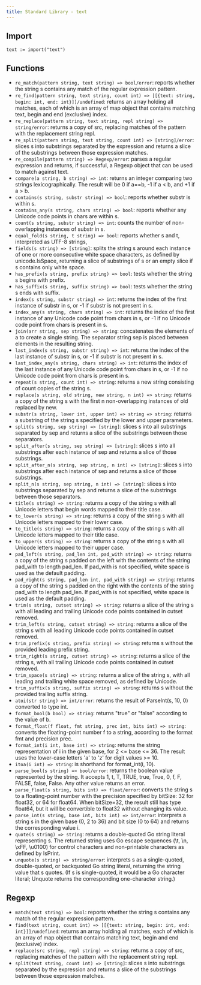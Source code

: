 ```yaml
---
title: Standard Library - text
---
```


## Import

```golang
text := import("text")
```

## Functions

- `re_match(pattern string, text string) => bool/error`: reports whether the
  string s contains any match of the regular expression pattern.
- `re_find(pattern string, text string, count int) => [[{text: string, begin: int, end: int}]]/undefined`:
  returns an array holding all matches, each of which is an array of map object
  that contains matching text, begin and end (exclusive) index.
- `re_replace(pattern string, text string, repl string) => string/error`:
  returns a copy of src, replacing matches of the pattern with the replacement
  string repl.
- `re_split(pattern string, text string, count int) => [string]/error`: slices
  s into substrings separated by the expression and returns a slice of the
  substrings between those expression matches.
- `re_compile(pattern string) => Regexp/error`: parses a regular expression and
  returns, if successful, a Regexp object that can be used to match against
  text.
- `compare(a string, b string) => int`: returns an integer comparing two
  strings lexicographically. The result will be 0 if a==b, -1 if a < b, and +1
  if a > b.
- `contains(s string, substr string) => bool`: reports whether substr is within
  s.
- `contains_any(s string, chars string) => bool`: reports whether any Unicode
  code points in chars are within s.
- `count(s string, substr string) => int`: counts the number of non-overlapping
  instances of substr in s.
- `equal_fold(s string, t string) => bool`: reports whether s and t,
  interpreted as UTF-8 strings,
- `fields(s string) => [string]`: splits the string s around each instance of
  one or more consecutive white space characters, as defined by unicode.IsSpace,
  returning a slice of substrings of s or an empty slice if s contains only
  white space.
- `has_prefix(s string, prefix string) => bool`: tests whether the string s
  begins with prefix.
- `has_suffix(s string, suffix string) => bool`: tests whether the string s
  ends with suffix.
- `index(s string, substr string) => int`: returns the index of the first
  instance of substr in s, or -1 if substr is not present in s.
- `index_any(s string, chars string) => int`: returns the index of the first
  instance of any Unicode code point from chars in s, or -1 if no Unicode code
  point from chars is present in s.
- `join(arr string, sep string) => string`: concatenates the elements of a to
  create a single string. The separator string sep is placed between elements
  in the resulting string.
- `last_index(s string, substr string) => int`: returns the index of the last
  instance of substr in s, or -1 if substr is not present in s.
- `last_index_any(s string, chars string) => int`: returns the index of the
  last instance of any Unicode code point from chars in s, or -1 if no Unicode
  code point from chars is present in s.
- `repeat(s string, count int) => string`: returns a new string consisting of
  count copies of the string s.
- `replace(s string, old string, new string, n int) => string`: returns a copy
  of the string s with the first n non-overlapping instances of old replaced by
  new.
- `substr(s string, lower int, upper int) => string => string`: returns a
  substring of the string s specified by the lower and upper parameters.
- `split(s string, sep string) => [string]`: slices s into all substrings
  separated by sep and returns a slice of the substrings between those
  separators.
- `split_after(s string, sep string) => [string]`: slices s into all substrings
  after each instance of sep and returns a slice of those substrings.
- `split_after_n(s string, sep string, n int) => [string]`: slices s into
  substrings after each instance of sep and returns a slice of those substrings.
- `split_n(s string, sep string, n int) => [string]`: slices s into substrings
  separated by sep and returns a slice of the substrings between those
  separators.
- `title(s string) => string`: returns a copy of the string s with all Unicode
  letters that begin words mapped to their title case.
- `to_lower(s string) => string`: returns a copy of the string s with all
  Unicode letters mapped to their lower case.
- `to_title(s string) => string`: returns a copy of the string s with all
  Unicode letters mapped to their title case.
- `to_upper(s string) => string`: returns a copy of the string s with all
  Unicode letters mapped to their upper case.
- `pad_left(s string, pad_len int, pad_with string) => string`: returns a copy
  of the string s padded on the left with the contents of the string pad_with
  to length pad_len. If pad_with is not specified, white space is used as the
  default padding.
- `pad_right(s string, pad_len int, pad_with string) => string`: returns a
  copy of the string s padded on the right with the contents of the string
  pad_with to length pad_len. If pad_with is not specified, white space is
  used as the default padding.
- `trim(s string, cutset string) => string`: returns a slice of the string s
  with all leading and trailing Unicode code points contained in cutset removed.
- `trim_left(s string, cutset string) => string`: returns a slice of the string
  s with all leading Unicode code points contained in cutset removed.
- `trim_prefix(s string, prefix string) => string`: returns s without the
  provided leading prefix string.
- `trim_right(s string, cutset string) => string`: returns a slice of the
  string s, with all trailing Unicode code points contained in cutset removed.
- `trim_space(s string) => string`: returns a slice of the string s, with all
  leading and trailing white space removed, as defined by Unicode.
- `trim_suffix(s string, suffix string) => string`: returns s without the
  provided trailing suffix string.
- `atoi(str string) => int/error`: returns the result of ParseInt(s, 10, 0)
  converted to type int.
- `format_bool(b bool) => string`: returns "true" or "false" according to the
  value of b.
- `format_float(f float, fmt string, prec int, bits int) => string`: converts
  the floating-point number f to a string, according to the format fmt and
  precision prec.
- `format_int(i int, base int) => string`: returns the string representation of
  i in the given base, for 2 <= base <= 36. The result uses the lower-case
  letters 'a' to 'z' for digit values >= 10.
- `itoa(i int) => string`: is shorthand for format_int(i, 10).
- `parse_bool(s string) => bool/error`: returns the boolean value represented
  by the string. It accepts 1, t, T, TRUE, true, True, 0, f, F, FALSE, false,
  False. Any other value returns an error.
- `parse_float(s string, bits int) => float/error`: converts the string s to a
  floating-point number with the precision specified by bitSize: 32 for float32,
  or 64 for float64. When bitSize=32, the result still has type float64, but it
  will be convertible to float32 without changing its value.
- `parse_int(s string, base int, bits int) => int/error`: interprets a string s
  in the given base (0, 2 to 36) and bit size (0 to 64) and returns the
  corresponding value i.
- `quote(s string) => string`: returns a double-quoted Go string literal
  representing s. The returned string uses Go escape sequences (\t, \n, \xFF,
  \u0100) for control characters and non-printable characters as defined by
  IsPrint.
- `unquote(s string) => string/error`: interprets s as a single-quoted,
  double-quoted, or backquoted Go string literal, returning the string value
  that s quotes.  (If s is single-quoted, it would be a Go character literal;
  Unquote returns the corresponding one-character string.)

## Regexp

- `match(text string) => bool`: reports whether the string s contains any match
  of the regular expression pattern.
- `find(text string, count int) => [[{text: string, begin: int, end: int}]]/undefined`:
  returns an array holding all matches, each of which is an array of map object
  that contains matching text, begin and end (exclusive) index.
- `replace(src string, repl string) => string`: returns a copy of src,
  replacing matches of the pattern with the replacement string repl.
- `split(text string, count int) => [string]`: slices s into substrings
  separated by the expression and returns a slice of the substrings between
  those expression matches.
